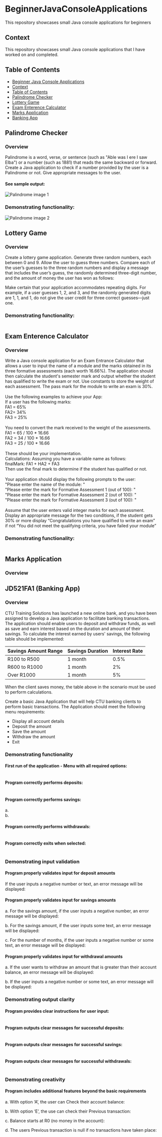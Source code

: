 # BeginnerJavaConsoleApplications
This repository showcases small Java console applications for beginners

## Context
This repository showcases small Java console applications that I have worked on and completed.

## Table of Contents
- [Beginner Java Console Applications](#beginnerjavaconsoleapplications)
- [Context](#context)
- [Table of Contents](#table-of-contents)
- [Palindrome Checker](#palindrome-checker)
- [Lottery Game](#lottery-game)
- [Exam Enterence Calculator](#exam-enterence-calculator)
- [Marks Application](#marks-application)
- [Banking App](#jd521fa1-banking-app)


## Palindrome Checker
### Overview
Palindrome is a word, verse, or sentence (such as "Able was I ere I saw Elba") or a number (such as 1881) that reads the same backward or forward. Create a Java application to check if a number provided by the user is a Palindrome or not. Give appropriate messages to the user. <br>
#### See sample output:
<img src="assets/images/Palindrome1.png" alt="Palindrome image 1">

### Demonstrating functionality:
<img src="assets/images/Palindrome2.png" alt="Palindrome image 2">


## Lottery Game
### Overview
Create a lottery game application. Generate three random numbers, each between 0 and 9. Allow the user to guess three numbers. Compare each of the user’s guesses to the three random numbers and display a message that includes the user’s guess, the randomly determined three-digit number, and the amount of money the user has won as follows: <br>
<img src="assets/images/Lottery1.png" alt="">
 
Make certain that your application accommodates repeating digits. For example, if a user guesses 1, 2, and 3, and the randomly generated digits are 1, 1, and 1, do not give the user credit for three correct guesses—just one.

### Demonstrating functionality:
<img src="assets/images/Lottery2.png" alt="">



## Exam Enterence Calculator
### Overview
Write a Java console application for an Exam Entrance Calculator that allows a user to input the name of a module and the marks obtained in its three formative assessments (each worth 16.66%). The application should then calculate the student's semester mark and output whether the student has qualified to write the exam or not. Use constants to store the weight of each assessment. The pass mark for the module to write an exam is 30%. 
<br><br>
Use the following examples to achieve your App: <br>
If a user has the following marks: <br>
FA1 = 65% <br>
FA2= 34% <br>
FA3 = 25% <br>
<br>
You need to convert the mark received to the weight of the assessments. <br>
FA1 = 65 / 100 * 16.66 <br>
FA2 = 34 / 100 * 16.66 <br>
FA3 = 25 / 100 * 16.66 <br>
<br>
These should be your implementation. <br>
Calculations: Assuming you have a variable name as follows: <br>
finalMark: FA1 + HA2 + FA3 <br>
Then use the final mark to determine if the student has qualified or not. <br>
<br>
Your application should display the following prompts to the user: <br>
"Please enter the name of the module: " <br>
"Please enter the mark for Formative Assessment 1 (out of 100): " <br>
"Please enter the mark for Formative Assessment 2 (out of 100): " <br>
"Please enter the mark for Formative Assessment 3 (out of 100): " <br>
<br>
Assume that the user enters valid integer marks for each assessment. <br>
Display an appropriate message for the two conditions, if the student gets 30% or more display “Congratulations you have qualified to write an exam” if not “You did not meet the qualifying criteria, you have failed your module” 

### Demonstrating functionality:
<img src="assets/images/ExamEnterenceCalculator1.png" alt="">


## Marks Application
### Overview




## JD521FA1 (Banking App)
### Overview
CTU Training Solutions has launched a new online bank, and you have been assigned to develop a Java application to facilitate banking transactions. The application should enable users to deposit and withdraw funds, as well as save and earn interest based on the duration and amount of their savings. 
To calculate the interest earned by users' savings, the following table should be implemented: 

| Savings Amount Range | Savings Duration | Interest Rate |
|----------------------|------------------|---------------|
| R100 to R500         | 1 month          | 0.5%          |
| R600 to R1000        | 1 month          | 2%            |
| Over R1000           | 1 month          | 5%            |

When the client saves money, the table above in the scenario must be used to perform calculations.


Create a basic Java Application that will help CTU banking clients to perform basic transactions. The Application should meet the following menu requirements: 
- Display all account details
- Deposit the amount
- Save the amount
- Withdraw the amount
- Exit

### Demonstrating functionality
#### First run of the application - Menu with all required options:
<img src="assets/images/Bank1.png" alt="">

#### Program correctly performs deposits:
<img src="assets/images/Bank2.png" alt="">

#### Program correctly performs savings:
a. <br> <img src="assets/images/Bank3_1.png" alt=""> <br>
b. <br> <img src="assets/images/Bank3_2.png" alt="">

#### Program correctly performs withdrawals:
<img src="assets/images/Bank4.png" alt="">

#### Program correctly exits when selected:
<img src="assets/images/Bank5.png" alt="">


### Demonstrating input validation
#### Program properly validates input for deposit amounts
If the user inputs a negative number or text, an error message will be displayed: <br>
<img src="assets/images/Bank6.png" alt="">

#### Program properly validates input for savings amounts
a. For the savings amount, if the user inputs a negative number, an error message will be displayed: <br>
<img src="assets/images/Bank7_1.png" alt="">

b. For the savings amount, if the user inputs some text, an error message will be displayed: <br>
<img src="assets/images/Bank7_2.png" alt="">

c. For the number of months, if the user inputs a negative number or some text, an error message will be displayed: <br>
<img src="assets/images/Bank7_3.png" alt="">

#### Program properly validates input for withdrawal amounts
a. If the user wants to withdraw an amount that is greater than their account balance, an error message will be displayed: <br>
<img src="assets/images/Bank8_1.png" alt="">

b. If the user inputs a negative number or some text, an error message will be displayed: <br>
<img src="assets/images/Bank8_2.png" alt="">


### Demonstrating output clarity
#### Program provides clear instructions for user input:
<img src="assets/images/Bank9.png" alt="">

#### Program outputs clear messages for successful deposits:
<img src="assets/images/Bank10.png" alt="">

#### Program outputs clear messages for successful savings:
<img src="assets/images/Bank11.png" alt="">

#### Program outputs clear messages for successful withdrawals:
<img src="assets/images/Bank12.png" alt="">


### Demonstrating creativity
#### Program includes additional features beyond the basic requirements
a. With option ‘A’, the user can Check their account balance: <br>
<img src="assets/images/Bank13_1.png" alt="">

b. With option ‘E’, the use can check their Previous transaction: <br>
<img src="assets/images/Bank13_2.png" alt="">

c. Balance starts at R0 (no money in the account): <br>
<img src="assets/images/Bank13_3.png" alt="">

d. The users Previous transaction is null if no transactions have taken place: <br>
<img src="assets/images/Bank13_4.png" alt="">
